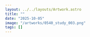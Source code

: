 ```yaml
---
layout: ../../layouts/Artwork.astro
title: ""
date: "2025-10-05"
image: "/artworks/0540_study_003.png"
tags: []
---
```


